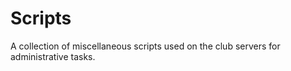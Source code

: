 Scripts
=====================

A collection of miscellaneous scripts used on the club servers for administrative tasks.
